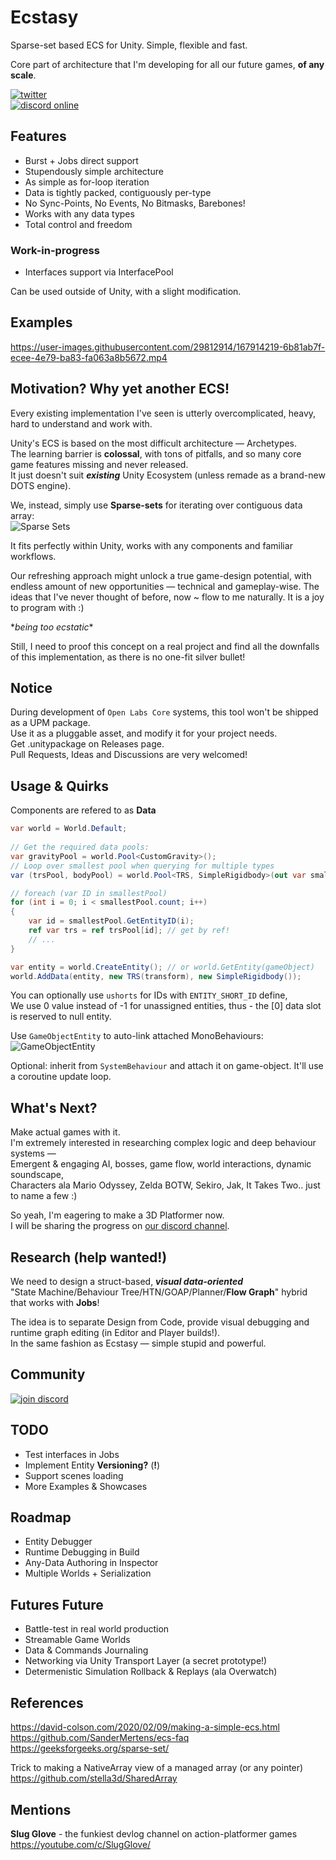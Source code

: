 # Ecstasy

Sparse-set based ECS for Unity. Simple, flexible and fast.

Core part of architecture that I'm developing for all our future games, **of any scale**.

[![twitter](https://img.shields.io/twitter/follow/_neonage?style=social)](https://twitter.com/_neonage)\
[![discord online](https://img.shields.io/discord/830405926078644254?label=Open%20Labs&logo=discord&style=social)](https://discord.gg/NrX5TCJ4aq)

## Features
* Burst + Jobs direct support
* Stupendously simple architecture
* As simple as for-loop iteration
* Data is tightly packed, contiguously per-type
* No Sync-Points, No Events, No Bitmasks, Barebones!
* Works with any data types
* Total control and freedom

### Work-in-progress
* Interfaces support via InterfacePool

Can be used outside of Unity, with a slight modification.

## Examples
https://user-images.githubusercontent.com/29812914/167914219-6b81ab7f-ecee-4e79-ba83-fa063a8b5672.mp4

## Motivation? Why yet another ECS!
Every existing implementation I've seen is utterly overcomplicated, heavy, hard to understand and work with.

Unity's ECS is based on the most difficult architecture — Archetypes.\
The learning barrier is **colossal**, with tons of pitfalls, and so many core game features missing and never released.\
It just doesn't suit ***existing*** Unity Ecosystem (unless remade as a brand-new DOTS engine).

We, instead, simply use **Sparse-sets** for iterating over contiguous data array:\
![Sparse Sets](https://i.imgur.com/Cy2TC4s.png)

It fits perfectly within Unity, works with any components and familiar workflows.

Our refreshing approach might unlock a true game-design potential, with endless amount of new opportunities — technical and gameplay-wise. The ideas that I've never thought of before, now ~ flow to me naturally. It is a joy to program with :)

\**being too ecstatic*\*

Still, I need to proof this concept on a real project and find all the downfalls of this implementation, as there is no one-fit silver bullet!

## Notice
During development of `Open Labs Core` systems, this tool won't be shipped as a UPM package.\
Use it as a pluggable asset, and modify it for your project needs.\
Get .unitypackage on Releases page.\
Pull Requests, Ideas and Discussions are very welcomed!

## Usage & Quirks
Components are refered to as **Data**

```csharp
var world = World.Default;
     
// Get the required data pools:
var gravityPool = world.Pool<CustomGravity>();
// Loop over smallest pool when querying for multiple types
var (trsPool, bodyPool) = world.Pool<TRS, SimpleRigidbody>(out var smallestPool);

// foreach (var ID in smallestPool)
for (int i = 0; i < smallestPool.count; i++) 
{ 
    var id = smallestPool.GetEntityID(i);
    ref var trs = ref trsPool[id]; // get by ref!
    // ...
}
```
```csharp
var entity = world.CreateEntity(); // or world.GetEntity(gameObject)
world.AddData(entity, new TRS(transform), new SimpleRigidbody());
```

You can optionally use `ushorts` for IDs with `ENTITY_SHORT_ID` define,\
We use 0 value instead of -1 for unassigned entities, thus - the [0] data slot is reserved to null entity.

Use `GameObjectEntity` to auto-link attached MonoBehaviours:\
![GameObjectEntity](https://i.imgur.com/jMPy9vM.png)

Optional: inherit from `SystemBehaviour` and attach it on game-object. It'll use a coroutine update loop.

## What's Next?
Make actual games with it.\
I'm extremely interested in researching complex logic and deep behaviour systems — \
Emergent & engaging AI, bosses, game flow, world interactions, dynamic soundscape, \
Characters ala Mario Odyssey, Zelda BOTW, Sekiro, Jak, It Takes Two.. just to name a few :)

So yeah, I'm eagering to make a 3D Platformer now.\
I will be sharing the progress on [our discord channel](https://discord.gg/NrX5TCJ4aq).

## Research (**help wanted!**)
We need to design a struct-based, ***visual data-oriented*** \
"State Machine/Behaviour Tree/HTN/GOAP/Planner/**Flow Graph**" hybrid that works with **Jobs**!

The idea is to separate Design from Code, provide visual debugging and runtime graph editing (in Editor and Player builds!).\
In the same fashion as Ecstasy — simple stupid and powerful.

## Community
[![join discord](https://user-images.githubusercontent.com/29812914/121816656-0cb93080-cca7-11eb-954a-344cfd31f530.png)](https://discord.gg/NrX5TCJ4aq)

## TODO
* Test interfaces in Jobs
* Implement Entity **Versioning?** (**!**)
* Support scenes loading
* More Examples & Showcases

## Roadmap
* Entity Debugger
* Runtime Debugging in Build
* Any-Data Authoring in Inspector
* Multiple Worlds + Serialization

## Futures Future
* Battle-test in real world production
* Streamable Game Worlds
* Data & Commands Journaling
* Networking via Unity Transport Layer (a secret prototype!)
* Determenistic Simulation Rollback & Replays (ala Overwatch)


## References
https://david-colson.com/2020/02/09/making-a-simple-ecs.html \
https://github.com/SanderMertens/ecs-faq \
https://geeksforgeeks.org/sparse-set/

Trick to making a NativeArray view of a managed array (or any pointer)\
https://github.com/stella3d/SharedArray


## Mentions
**Slug Glove** - the funkiest devlog channel on action-platformer games\
https://youtube.com/c/SlugGlove/
